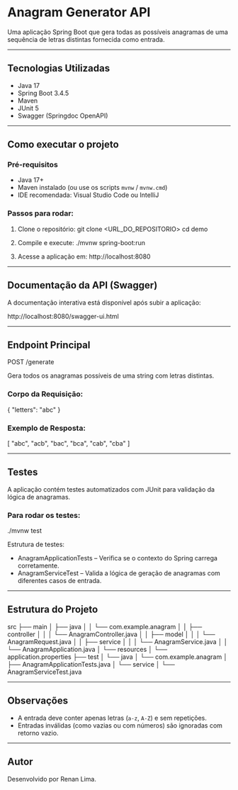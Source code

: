 # Anagram Generator API

Uma aplicação Spring Boot que gera todas as possíveis anagramas de uma sequência de letras distintas fornecida como entrada.

---

## Tecnologias Utilizadas

- Java 17
- Spring Boot 3.4.5
- Maven
- JUnit 5
- Swagger (Springdoc OpenAPI)

---

## Como executar o projeto

### Pré-requisitos

- Java 17+
- Maven instalado (ou use os scripts `mvnw` / `mvnw.cmd`)
- IDE recomendada: Visual Studio Code ou IntelliJ

### Passos para rodar:

1. Clone o repositório:
   git clone <URL_DO_REPOSITORIO>
   cd demo

2. Compile e execute:
   ./mvnw spring-boot:run

3. Acesse a aplicação em:
   http://localhost:8080

---

## Documentação da API (Swagger)

A documentação interativa está disponível após subir a aplicação:

http://localhost:8080/swagger-ui.html

---

## Endpoint Principal

POST /generate

Gera todos os anagramas possíveis de uma string com letras distintas.

### Corpo da Requisição:

{
  "letters": "abc"
}

### Exemplo de Resposta:

[
  "abc",
  "acb",
  "bac",
  "bca",
  "cab",
  "cba"
]

---

## Testes

A aplicação contém testes automatizados com JUnit para validação da lógica de anagramas.

### Para rodar os testes:

./mvnw test

Estrutura de testes:

- AnagramApplicationTests – Verifica se o contexto do Spring carrega corretamente.
- AnagramServiceTest – Valida a lógica de geração de anagramas com diferentes casos de entrada.

---

## Estrutura do Projeto

src
├── main
│   ├── java
│   │   └── com.example.anagram
│   │       ├── controller
│   │       │   └── AnagramController.java
│   │       ├── model
│   │       │   └── AnagramRequest.java
│   │       ├── service
│   │       │   └── AnagramService.java
│   │       └── AnagramApplication.java
│   └── resources
│       └── application.properties
├── test
│   └── java
│       └── com.example.anagram
│           ├── AnagramApplicationTests.java
│           └── service
│               └── AnagramServiceTest.java

---

## Observações

- A entrada deve conter apenas letras (`a-z`, `A-Z`) e sem repetições.
- Entradas inválidas (como vazias ou com números) são ignoradas com retorno vazio.

---

## Autor

Desenvolvido por Renan Lima.
